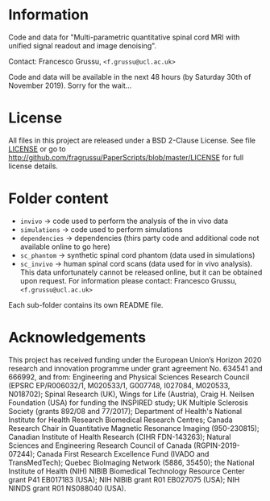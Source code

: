 # Information
Code and data for 
"Multi-parametric quantitative spinal cord MRI with unified signal readout and image denoising".

Contact: Francesco Grussu, `<f.grussu@ucl.ac.uk>`

Code and data will be available in the next 48 hours (by Saturday 30th of November 2019). Sorry for the wait...


# License
All files in this project are released under a BSD 2-Clause License.
See file [LICENSE](http://github.com/fragrussu/PaperScripts/blob/master/LICENSE) or go to http://github.com/fragrussu/PaperScripts/blob/master/LICENSE for full license details.



# Folder content

* `invivo`         ->    code used to perform the analysis of the in vivo data
* `simulations`    ->    code used to perform simulations
* `dependencies`   ->    dependencies (thirs party code and additional code not available online to go here)
* `sc_phantom`     ->    synthetic spinal cord phantom (data used in simulations)
* `sc_invivo`      ->    human spinal cord scans (data used for in vivo analysis). 
                         This data unfortunately cannot be released online, but it can be obtained
                         upon request. 
                         For information please contact: Francesco Grussu, `<f.grussu@ucl.ac.uk>`

Each sub-folder contains its own README file.



# Acknowledgements
This project has received funding under the European Union’s Horizon 2020 research and innovation programme under grant agreement No. 634541 and 666992, and from: Engineering and Physical Sciences Research Council (EPSRC EP/R006032/1, M020533/1, G007748, I027084, M020533, N018702); Spinal Research (UK), Wings for Life (Austria), Craig H. Neilsen Foundation (USA) for funding the INSPIRED study; UK Multiple Sclerosis Society (grants 892/08 and 77/2017);  Department of Health's National Institute for Health Research Biomedical Research Centres; Canada Research Chair in Quantitative Magnetic Resonance Imaging (950-230815); Canadian Institute of Health Research (CIHR FDN-143263); Natural Sciences and Engineering Research Council of Canada (RGPIN-2019-07244); Canada First Research Excellence Fund (IVADO and TransMedTech); Quebec BioImaging Network (5886, 35450); the National Institute of Health (NIH) NIBIB Biomedical Technology Resource Center grant P41 EB017183 (USA); NIH NIBIB grant R01 EB027075 (USA); NIH NINDS grant R01 NS088040 (USA).




